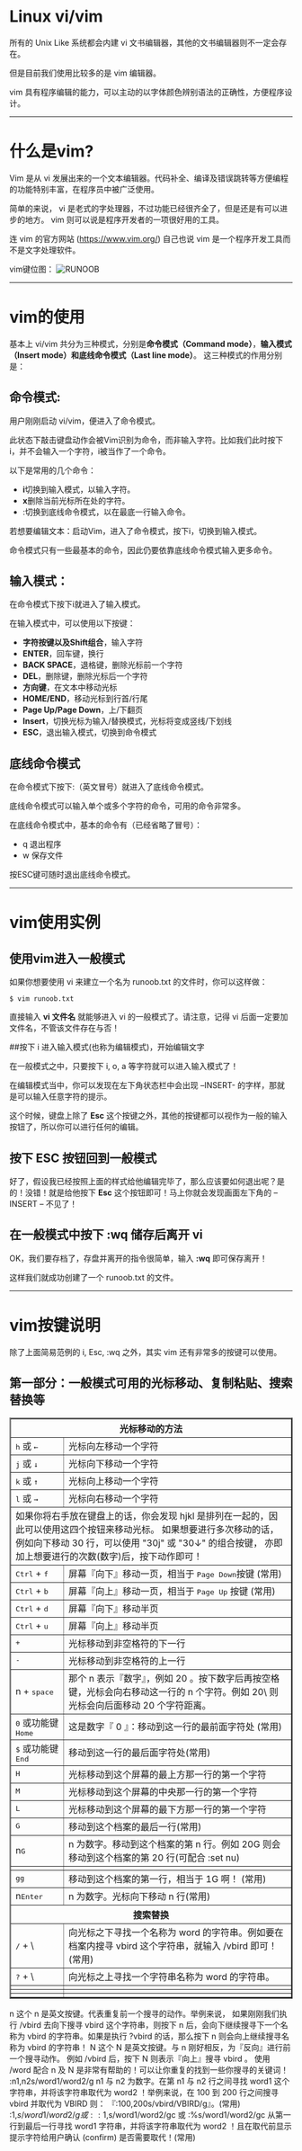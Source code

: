 # Linux vi/vim

所有的 Unix Like 系统都会内建 vi 文书编辑器，其他的文书编辑器则不一定会存在。

但是目前我们使用比较多的是 vim 编辑器。

vim 具有程序编辑的能力，可以主动的以字体颜色辨别语法的正确性，方便程序设计。
* * *
# 什么是vim?

Vim 是从 vi 发展出来的一个文本编辑器。代码补全、编译及错误跳转等方便编程的功能特别丰富，在程序员中被广泛使用。

简单的来说， vi 是老式的字处理器，不过功能已经很齐全了，但是还是有可以进步的地方。 vim 则可以说是程序开发者的一项很好用的工具。

连 vim 的官方网站 (https://www.vim.org/) 自己也说 vim 是一个程序开发工具而不是文字处理软件。

vim键位图：
![RUNOOB](https://www.runoob.com/wp-content/uploads/2015/10/vi-vim-cheat-sheet-sch.gif)
* * *
# vim的使用

基本上 vi/vim 共分为三种模式，分别是**命令模式（Command mode）**，**输入模式（Insert mode）**和**底线命令模式（Last line mode）**。 这三种模式的作用分别是：

## 命令模式:  

用户刚刚启动 vi/vim，便进入了命令模式。  

此状态下敲击键盘动作会被Vim识别为命令，而非输入字符。比如我们此时按下i，并不会输入一个字符，i被当作了一个命令。  

以下是常用的几个命令：  

* **i**切换到输入模式，以输入字符。   
* **x**删除当前光标所在处的字符。  
* :切换到底线命令模式，以在最底一行输入命令。  

若想要编辑文本：启动Vim，进入了命令模式，按下i，切换到输入模式。  

命令模式只有一些最基本的命令，因此仍要依靠底线命令模式输入更多命令。 

## 输入模式：  

在命令模式下按下i就进入了输入模式。

在输入模式中，可以使用以下按键：

* **字符按键以及Shift组合**，输入字符
* **ENTER**，回车键，换行
* **BACK SPACE**，退格键，删除光标前一个字符
* **DEL**，删除键，删除光标后一个字符
* **方向键**，在文本中移动光标
* **HOME/END**，移动光标到行首/行尾
* **Page Up/Page Down**，上/下翻页
* **Insert**，切换光标为输入/替换模式，光标将变成竖线/下划线
* **ESC**，退出输入模式，切换到命令模式

## 底线命令模式

在命令模式下按下:（英文冒号）就进入了底线命令模式。

底线命令模式可以输入单个或多个字符的命令，可用的命令非常多。

在底线命令模式中，基本的命令有（已经省略了冒号）：

* q 退出程序
* w 保存文件

按ESC键可随时退出底线命令模式。
* * *
# vim使用实例

## 使用vim进入一般模式

如果你想要使用 vi 来建立一个名为 runoob.txt 的文件时，你可以这样做：

	$ vim runoob.txt

直接输入 **vi 文件名** 就能够进入 vi 的一般模式了。请注意，记得 vi 后面一定要加文件名，不管该文件存在与否！


##按下 i 进入输入模式(也称为编辑模式)，开始编辑文字

在一般模式之中，只要按下 i, o, a 等字符就可以进入输入模式了！

在编辑模式当中，你可以发现在左下角状态栏中会出现 –INSERT- 的字样，那就是可以输入任意字符的提示。

这个时候，键盘上除了 **Esc** 这个按键之外，其他的按键都可以视作为一般的输入按钮了，所以你可以进行任何的编辑。

## 按下 ESC 按钮回到一般模式

好了，假设我已经按照上面的样式给他编辑完毕了，那么应该要如何退出呢？是的！没错！就是给他按下 **Esc** 这个按钮即可！马上你就会发现画面左下角的 – INSERT – 不见了！

## 在一般模式中按下 :wq 储存后离开 vi

OK，我们要存档了，存盘并离开的指令很简单，输入 **:wq** 即可保存离开！

这样我们就成功创建了一个 runoob.txt 的文件。
* * *
# vim按键说明

除了上面简易范例的 i, Esc, :wq 之外，其实 vim 还有非常多的按键可以使用。

## 第一部分：一般模式可用的光标移动、复制粘贴、搜索替换等

<table border=2 width=100%>
    <tr>
        <th colspan="2" bg-color=black>光标移动的方法</th>
    </tr>
    <tr>
        <td><kbd>h</kbd> 或 <kbd>←</kbd></td>
        <td>光标向左移动一个字符</td>
    </tr>
    <tr>
        <td><kbd>j</kbd> 或 <kbd>↓</kbd></td>
        <td>光标向下移动一个字符</td>
    </tr>
    <tr>
        <td><kbd>k</kbd> 或 <kbd>↑</kbd></td>
        <td>光标向上移动一个字符</td>
    </tr>
    <tr>
        <td><kbd>l</kbd> 或 <kbd>→</kbd></td>
        <td>光标向右移动一个字符</td>
    </tr>
    <tr>
        <td colspan="2">如果你将右手放在键盘上的话，你会发现 hjkl 是排列在一起的，因此可以使用这四个按钮来移动光标。 如果想要进行多次移动的话，例如向下移动 30 行，可以使用 "30j" 或 "30↓" 的组合按键， 亦即加上想要进行的次数(数字)后，按下动作即可！</td>
    </tr>
    <tr>
        <td><kbd>Ctrl</kbd> + <kbd>f</kbd></td>
        <td>屏幕『向下』移动一页，相当于 <kbd>Page Down</kbd>按键 (常用)</td>
    </tr>
    <tr>
        <td><kbd>Ctrl</kbd> + <kbd>b</kbd></td>
        <td>屏幕『向上』移动一页，相当于 <kbd>Page Up</kbd> 按键 (常用)</td>
    </tr>
    <tr>
        <td><kbd>Ctrl</kbd> + <kbd>d</kbd></td>
        <td>屏幕『向下』移动半页</td>
    </tr>
    <tr>
        <td><kbd>Ctrl</kbd> + <kbd>u</kbd></td>
        <td>屏幕『向上』移动半页</td>
    </tr>
    <tr>
        <td><kbd>+</kbd></td>
        <td>光标移动到非空格符的下一行</td>
    </tr>
    <tr>
        <td><kbd>-</kbd></td>
        <td>光标移动到非空格符的上一行</td>
    </tr>
    <tr>
        <td>n + <kbd>space</kbd></td>
        <td>那个 n 表示『数字』，例如 20 。按下数字后再按空格键，光标会向右移动这一行的 n 个字符。例如 20\<space\> 则光标会向后面移动 20 个字符距离。</td>
    </tr>
    <tr>
        <td><kbd>0</kbd> 或功能键<kbd>Home</kbd></td>
        <td>这是数字『 0 』：移动到这一行的最前面字符处 (常用)</td>
    </tr>
    <tr>
        <td><kbd>$</kbd> 或功能键<kbd>End</kbd></td>
        <td>移动到这一行的最后面字符处(常用)</td>
    </tr>
    <tr>
        <td><kbd>H</kbd></td>
        <td>光标移动到这个屏幕的最上方那一行的第一个字符</td>
    </tr>
    <tr>
        <td><kbd>M</kbd></td>
        <td>光标移动到这个屏幕的中央那一行的第一个字符</td>
    </tr>
    <tr>
        <td><kbd>L</kbd></td>
        <td>光标移动到这个屏幕的最下方那一行的第一个字符</td>
    </tr>
    <tr>
        <td><kbd>G</kbd></td>
        <td>移动到这个档案的最后一行(常用)</td>
    </tr>
    <tr>
        <td>n<kbd>G</kbd></td>
        <td>n 为数字。移动到这个档案的第 n 行。例如 20G 则会移动到这个档案的第 20 行(可配合 :set nu)</td>
    </tr>
    <tr>
        <td></td>
        <td></td>
    </tr>
    <tr>
        <td><kbd>g</kbd><kbd>g</kbd></td>
        <td>移动到这个档案的第一行，相当于 1G 啊！ (常用)</td>
    </tr>
    <tr>
        <td>n<kbd>Enter</kbd></td>
        <td>n 为数字。光标向下移动 n 行(常用)</td>
    </tr>
    <tr>
        <th colspan="2" bg-color=black>搜索替换</th>
    </tr>
    <tr>
        <td><kbd>/</kbd> + \<word\></td>
        <td>向光标之下寻找一个名称为 word 的字符串。例如要在档案内搜寻 vbird 这个字符串，就输入 /vbird 即可！ (常用)</td>
    </tr>
    <tr>
        <td><kbd>?</kbd> + \<word></td>
        <td>向光标之上寻找一个字符串名称为 word 的字符串。</td>
    </tr>
    <tr>
        <td></td>
        <td></td>
    </tr>
    <tr>
        <td></td>
        <td></td>
    </tr>
    <tr>
        <td></td>
        <td></td>
    </tr>
</table>
 	
 	
n 	这个 n 是英文按键。代表重复前一个搜寻的动作。举例来说， 如果刚刚我们执行 /vbird 去向下搜寻 vbird 这个字符串，则按下 n 后，会向下继续搜寻下一个名称为 vbird 的字符串。如果是执行 ?vbird 的话，那么按下 n 则会向上继续搜寻名称为 vbird 的字符串！
N 	这个 N 是英文按键。与 n 刚好相反，为『反向』进行前一个搜寻动作。 例如 /vbird 后，按下 N 则表示『向上』搜寻 vbird 。
使用 /word 配合 n 及 N 是非常有帮助的！可以让你重复的找到一些你搜寻的关键词！
:n1,n2s/word1/word2/g 	n1 与 n2 为数字。在第 n1 与 n2 行之间寻找 word1 这个字符串，并将该字符串取代为 word2 ！举例来说，在 100 到 200 行之间搜寻 vbird 并取代为 VBIRD 则：
『:100,200s/vbird/VBIRD/g』。(常用)
:1,$s/word1/word2/g 或 :%s/word1/word2/g 	从第一行到最后一行寻找 word1 字符串，并将该字符串取代为 word2 ！(常用)
:1,$s/word1/word2/gc 或 :%s/word1/word2/gc 	从第一行到最后一行寻找 word1 字符串，并将该字符串取代为 word2 ！且在取代前显示提示字符给用户确认 (confirm) 是否需要取代！(常用)
